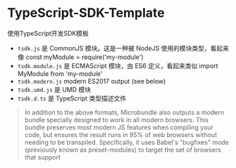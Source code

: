 # TypeScript-SDK-Template
使用TypeScript开发SDK模板


- `tsdk.js` 是 CommonJS 模块。这是一种被 NodeJS 使用的模块类型，看起来像 const myModule = require('my-module')
- `tsdk.module.js` 是 ECMAScript 模块，由 ES6 定义，看起来类似 import MyModule from 'my-module'
- `tsdk.modern.js` modern ES2017 output (see below)
- `tsdk.umd.js` 是 UMD 模块
- `tsdk.d.ts` 是 TypeScript 类型描述文件

> In addition to the above formats, Microbundle also outputs a modern bundle specially designed to work in all modern browsers. This bundle preserves most modern JS features when compiling your code, but ensures the result runs in 95% of web browsers without needing to be transpiled. Specifically, it uses Babel's "bugfixes" mode (previously known as preset-modules) to target the set of browsers that support <script type="module"> - that allows syntax like async/await, tagged templates, arrow functions, destructured and rest parameters, etc. The result is generally smaller and faster to execute than the plain esm bundle.
> 
> 除了上述格式之外，Microbundle 还输出了一个`modern`专门设计用于所有现代浏览器的包。这个包在编译你的代码时保留了大多数现代 JS 特性，但确保结果在 95% 的 Web 浏览器中运行而无需转换。具体来说，它使用 Babel 的“bugfixes”模式 （以前称为preset-modules）来定位支持的浏览器集`<script type="module">`- 允许使用 `async/await`、标记模板、箭头函数、解构和休息参数等语法。结果是通常比普通esm包更小，执行速度更快。
>
> From Microbundle

## Install
``` bash
npm i @sogrey/typescript-sdk-template
```
## Usage
umd:
``` html
<!-- <script src="./bundles/tsdk.umd.js"></script> -->
<script src="./node_modules/@sogrey/typescript-sdk-template/bundles/tsdk.umd.js"></script>
<script>
    let greeter = new TSDK.Greeter("world");
    console.log(greeter.greet());
</script>
```
module:
``` js
<script type="module">
    import TSDK from './bundles/tsdk.module.js';
    let greeter = new TSDK.Greeter("world");
    console.log(greeter.greet());
</script>
```
nodejs:
``` js
let TSDK = require('@sogrey/typescript-sdk-template')

let greeter = new TSDK.Greeter("world");
console.log(greeter.greet());
```
